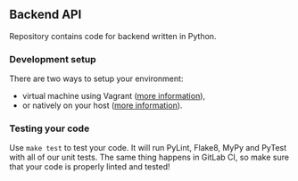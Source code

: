 Backend API
-----------

Repository contains code for backend written in Python.

### Development setup

There are two ways to setup your environment:
 - virtual machine using Vagrant ([more information](docs/development_setup_vagrant.md)),
 - or natively on your host ([more information](docs/development_setup_native.md)).

### Testing your code
Use `make test` to test your code. It will run PyLint, Flake8, MyPy and PyTest with all of our unit tests.
 The same thing happens in GitLab CI, so make sure that your code is properly linted and tested!
